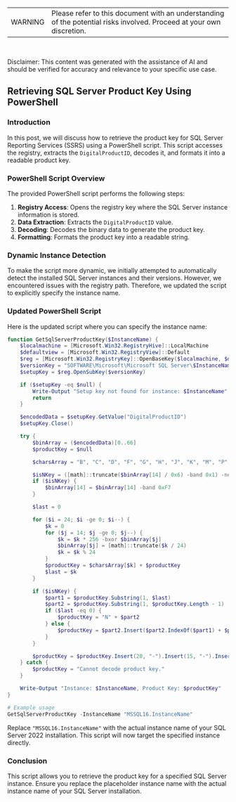 <br><table><td>WARNING</td><td>Please refer to this document with an understanding of the potential risks involved. Proceed at your own discretion.</td></table><br>

Disclaimer: This content was generated with the assistance of AI and should be verified for accuracy and relevance to your specific use case.

## Retrieving SQL Server Product Key Using PowerShell

### Introduction

In this post, we will discuss how to retrieve the product key for SQL Server Reporting Services (SSRS) using a PowerShell script. This script accesses the registry, extracts the `DigitalProductID`, decodes it, and formats it into a readable product key.

### PowerShell Script Overview

The provided PowerShell script performs the following steps:

1. **Registry Access**: Opens the registry key where the SQL Server instance information is stored.
2. **Data Extraction**: Extracts the `DigitalProductID` value.
3. **Decoding**: Decodes the binary data to generate the product key.
4. **Formatting**: Formats the product key into a readable string.

### Dynamic Instance Detection

To make the script more dynamic, we initially attempted to automatically detect the installed SQL Server instances and their versions. However, we encountered issues with the registry path. Therefore, we updated the script to explicitly specify the instance name.

### Updated PowerShell Script

Here is the updated script where you can specify the instance name:

```powershell
function GetSqlServerProductKey($InstanceName) {
    $localmachine = [Microsoft.Win32.RegistryHive]::LocalMachine
    $defaultview = [Microsoft.Win32.RegistryView]::Default
    $reg = [Microsoft.Win32.RegistryKey]::OpenBaseKey($localmachine, $defaultview)
    $versionKey = "SOFTWARE\Microsoft\Microsoft SQL Server\$InstanceName\Setup"
    $setupKey = $reg.OpenSubKey($versionKey)

    if ($setupKey -eq $null) {
        Write-Output "Setup key not found for instance: $InstanceName"
        return
    }

    $encodedData = $setupKey.GetValue("DigitalProductID")
    $setupKey.Close()

    try {
        $binArray = ($encodedData)[0..66]
        $productKey = $null

        $charsArray = "B", "C", "D", "F", "G", "H", "J", "K", "M", "P", "Q", "R", "T", "V", "W", "X", "Y", "2", "3", "4", "6", "7", "8", "9"

        $isNKey = ([math]::truncate($binArray[14] / 0x6) -band 0x1) -ne 0
        if ($isNKey) {
            $binArray[14] = $binArray[14] -band 0xF7
        }

        $last = 0

        for ($i = 24; $i -ge 0; $i--) {
            $k = 0
            for ($j = 14; $j -ge 0; $j--) {
                $k = $k * 256 -bxor $binArray[$j]
                $binArray[$j] = [math]::truncate($k / 24)
                $k = $k % 24
            }
            $productKey = $charsArray[$k] + $productKey
            $last = $k
        }

        if ($isNKey) {
            $part1 = $productKey.Substring(1, $last)
            $part2 = $productKey.Substring(1, $productKey.Length - 1)
            if ($last -eq 0) {
                $productKey = "N" + $part2
            } else {
                $productKey = $part2.Insert($part2.IndexOf($part1) + $part1.Length, "N")
            }
        }

        $productKey = $productKey.Insert(20, "-").Insert(15, "-").Insert(10, "-").Insert(5, "-")
    } catch {
        $productKey = "Cannot decode product key."
    }

    Write-Output "Instance: $InstanceName, Product Key: $productKey"
}

# Example usage
GetSqlServerProductKey -InstanceName "MSSQL16.InstanceName"
```

Replace `"MSSQL16.InstanceName"` with the actual instance name of your SQL Server 2022 installation. This script will now target the specified instance directly.

### Conclusion

This script allows you to retrieve the product key for a specified SQL Server instance. Ensure you replace the placeholder instance name with the actual instance name of your SQL Server installation.
